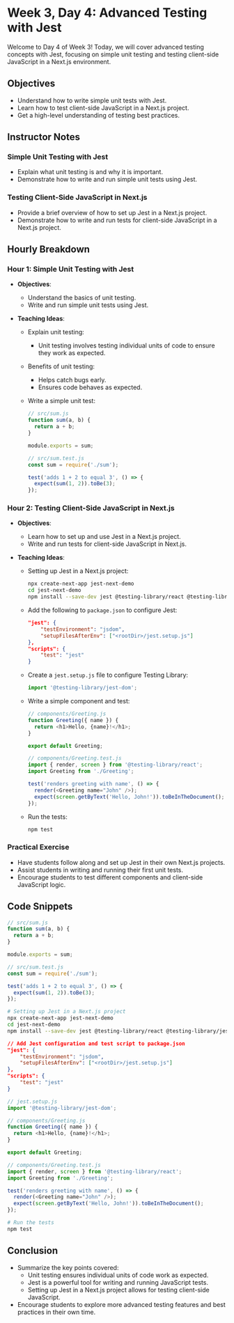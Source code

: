 # Week 3, Day 4: Advanced Testing with Jest

Welcome to Day 4 of Week 3! Today, we will cover advanced testing concepts with Jest, focusing on simple unit testing and testing client-side JavaScript in a Next.js environment.

## Objectives

- Understand how to write simple unit tests with Jest.
- Learn how to test client-side JavaScript in a Next.js project.
- Get a high-level understanding of testing best practices.

## Instructor Notes

### Simple Unit Testing with Jest

- Explain what unit testing is and why it is important.
- Demonstrate how to write and run simple unit tests using Jest.

### Testing Client-Side JavaScript in Next.js

- Provide a brief overview of how to set up Jest in a Next.js project.
- Demonstrate how to write and run tests for client-side JavaScript in a Next.js project.

## Hourly Breakdown

### Hour 1: Simple Unit Testing with Jest

- **Objectives**:
  - Understand the basics of unit testing.
  - Write and run simple unit tests using Jest.
- **Teaching Ideas**:

  - Explain unit testing:
    - Unit testing involves testing individual units of code to ensure they work as expected.
  - Benefits of unit testing:
    - Helps catch bugs early.
    - Ensures code behaves as expected.
  - Write a simple unit test:

    ```js
    // src/sum.js
    function sum(a, b) {
      return a + b;
    }

    module.exports = sum;
    ```

    ```js
    // src/sum.test.js
    const sum = require('./sum');

    test('adds 1 + 2 to equal 3', () => {
      expect(sum(1, 2)).toBe(3);
    });
    ```

### Hour 2: Testing Client-Side JavaScript in Next.js

- **Objectives**:
  - Learn how to set up and use Jest in a Next.js project.
  - Write and run tests for client-side JavaScript in Next.js.
- **Teaching Ideas**:

  - Setting up Jest in a Next.js project:

    ```bash
    npx create-next-app jest-next-demo
    cd jest-next-demo
    npm install --save-dev jest @testing-library/react @testing-library/jest-dom babel-jest
    ```

  - Add the following to `package.json` to configure Jest:

    ```json
    "jest": {
        "testEnvironment": "jsdom",
        "setupFilesAfterEnv": ["<rootDir>/jest.setup.js"]
    },
    "scripts": {
        "test": "jest"
    }
    ```

  - Create a `jest.setup.js` file to configure Testing Library:

    ```js
    import '@testing-library/jest-dom';
    ```

  - Write a simple component and test:

    ```js
    // components/Greeting.js
    function Greeting({ name }) {
      return <h1>Hello, {name}!</h1>;
    }

    export default Greeting;
    ```

    ```js
    // components/Greeting.test.js
    import { render, screen } from '@testing-library/react';
    import Greeting from './Greeting';

    test('renders greeting with name', () => {
      render(<Greeting name="John" />);
      expect(screen.getByText('Hello, John!')).toBeInTheDocument();
    });
    ```

  - Run the tests:
    ```bash
    npm test
    ```

### Practical Exercise

- Have students follow along and set up Jest in their own Next.js projects.
- Assist students in writing and running their first unit tests.
- Encourage students to test different components and client-side JavaScript logic.

## Code Snippets

```js
// src/sum.js
function sum(a, b) {
  return a + b;
}

module.exports = sum;
```

```js
// src/sum.test.js
const sum = require('./sum');

test('adds 1 + 2 to equal 3', () => {
  expect(sum(1, 2)).toBe(3);
});
```

```bash
# Setting up Jest in a Next.js project
npx create-next-app jest-next-demo
cd jest-next-demo
npm install --save-dev jest @testing-library/react @testing-library/jest-dom babel-jest
```

```json
// Add Jest configuration and test script to package.json
"jest": {
    "testEnvironment": "jsdom",
    "setupFilesAfterEnv": ["<rootDir>/jest.setup.js"]
},
"scripts": {
    "test": "jest"
}
```

```js
// jest.setup.js
import '@testing-library/jest-dom';
```

```js
// components/Greeting.js
function Greeting({ name }) {
  return <h1>Hello, {name}!</h1>;
}

export default Greeting;
```

```js
// components/Greeting.test.js
import { render, screen } from '@testing-library/react';
import Greeting from './Greeting';

test('renders greeting with name', () => {
  render(<Greeting name="John" />);
  expect(screen.getByText('Hello, John!')).toBeInTheDocument();
});
```

```bash
# Run the tests
npm test
```

## Conclusion

- Summarize the key points covered:
  - Unit testing ensures individual units of code work as expected.
  - Jest is a powerful tool for writing and running JavaScript tests.
  - Setting up Jest in a Next.js project allows for testing client-side JavaScript.
- Encourage students to explore more advanced testing features and best practices in their own time.
